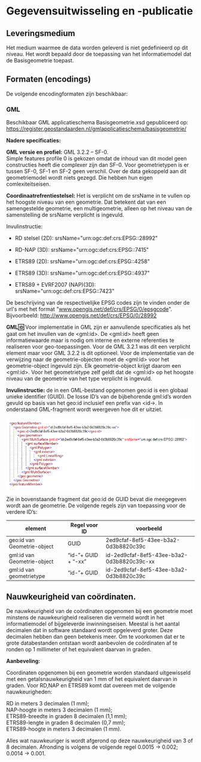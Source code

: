 Gegevensuitwisseling en -publicatie
===================================

Leveringsmedium
---------------

Het medium waarmee de data worden geleverd is niet gedefinieerd op dit niveau. Het wordt bepaald door de toepassing van het informatiemodel dat de Basisgeometrie toepast.

Formaten (encodings)
--------------------

De volgende encodingformaten zijn beschikbaar:

### GML

Beschikbaar GML applicatieschema Basisgeometrie.xsd gepubliceerd op:
https://register.geostandaarden.nl/gmlapplicatieschema/basisgeometrie/

**Nadere specificaties:**

**GML versie en profiel:** GML 3.2.2 – SF-0.  
Simple features profile 0 is gekozen omdat de inhoud van dit model geen
constructies heeft die complexer zijn dan SF-0. Voor geometrietypen is er tussen
SF-0, SF-1 en SF-2 geen verschil. Over de data gekoppeld aan dit geometriemodel
wordt niets gezegd. Die hebben hun eigen comlexiteitseisen.

**Coordinaatrefrentiestelsel:** Het is verplicht om de srsName in te vullen op het hoogste niveau van een geometrie. Dat betekent dat van een samengestelde geometrie, een multigeometrie, alleen op het niveau van de samenstelling de srsName verplicht is ingevuld. 

Invulinstructie:

-   RD stelsel (2D): srsName="urn:ogc:def:crs:EPSG::28992"

-   RD-NAP (3D): srsName="urn:ogc:def:crs:EPSG::7415"

-   ETRS89 (2D): srsName="urn:ogc:def:crs:EPSG::4258"

-   ETRS89 (3D): srsName="urn:ogc:def:crs:EPSG::4937"

-   ETRS89 + EVRF2007 (NAP)(3D): srsName="urn:ogc:def:crs:EPSG::7423"

De beschrijving van de respectivelijke EPSG codes zijn te vinden onder de url's met het format  "<span>www.opengis.net/def/crs/EPSG/0/epsgcode</span>". Bijvoorbeeld: http://www.opengis.net/def/crs/EPSG/0/28992

**GML:id:** Voor implementatie in GML zijn er aanvullende specificaties als het
gaat om het invullen van de \<gml:id\>. De \<gml:id\> heeft geen
informatiewaarde maar is nodig om interne en externe referenties te realiseren
voor geo-toepassingen. Voor de GML 3.2.1 was dit een verplicht
element maar voor GML 3.2.2 is dit optioneel. Voor de implementatie van de
verwijzing naar de geometrie-objecten moet de \<gml:id\> voor het
geometrie-object ingevuld zijn. Elk geometrie-object krijgt daarom een
\<gml:id\>. Voor het geometrietype zelf geldt dat de \<gml:id\> op het hoogste
niveau van de geometrie van het type verplicht is ingevuld.

**Invulinstructie:** de in een GML-bestand opgenomen geo:id is een globaal
unieke identifier (GUID). De losse ID’s van de bijbehorende gml:id’s worden
gevuld op basis van het geo:id inclusief een prefix van \<id-\>. In onderstaand GML-fragment wordt weergeven hoe dit er uitziet.

![](media/gmlfragment.png)

Zie in bovenstaande fragment dat geo:id de GUID bevat die meegegeven wordt
aan de geometrie. De volgende regels zijn van toepassing voor de verdere ID’s:

| **element**                 | **Regel voor ID**   | **voorbeeld**                              |
|-----------------------------|---------------------|--------------------------------------------|
| geo:id van Geometrie-object | GUID                | 2ed9cfaf-8ef5-43ee-b3a2-0d3b8820c39c       |
| gml:id van Geometrie-object | “id-”+ GUID + “-xx” | id-2ed9cfaf-8ef5-43ee-b3a2-0d3b8820c39c-xx |
| gml:id van geometrietype    | “id-”+ GUID         | id-2ed9cfaf-8ef5-43ee-b3a2-0d3b8820c39c    |

Nauwkeurigheid van coördinaten.
-------------------------------

De nauwkeurigheid van de coördinaten opgenomen bij een geometrie moet minstens
de nauwkeurigheid realiseren die vermeld wordt in het informatiemodel of
bijgeleverde inwinningseisen. Meestal is het aantal decimalen dat in software
standaard wordt opgeleverd groter. Deze decimalen hebben dan geen betekenis
meer. Om te voorkomen dat er te grote databestanden ontstaan wordt aanbevolen de
coördinaten af te ronden op 1 millimeter of het equivalent daarvan in graden.

**Aanbeveling:**

Coordinaten opgenomen bij een geometrie worden standaard uitgewisseld met een
getalsnauwkeurigheid van 1 mm of het equivalent daarvan in graden. Voor RD,NAP
en ETRS89 komt dat overeen met de volgende nauwkeurigheden:

RD in meters 3 decimalen (1 mm);  
NAP-hoogte in meters 3 decimalen (1 mm);  
ETRS89-breedte in graden 8 decimalen (1,1 mm);  
ETRS89-lengte in graden 8 decimalen (0,7 mm);  
ETRS89-hoogte in meters 3 decimalen (1 mm).

Alles wat nauwkeuriger is wordt afgerond op deze nauwkeurigheid van 3 of 8
decimalen. Afronding is volgens de volgende regel
0.0015 -\> 0.002;
0.0014 -\> 0.001.
